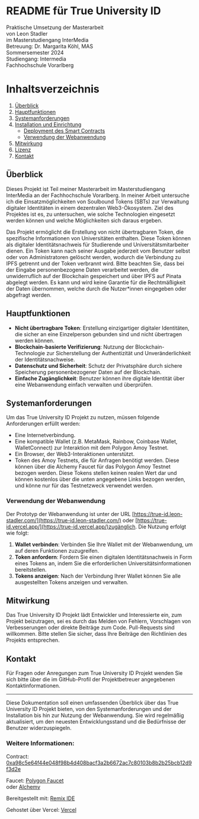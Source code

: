 # README für True University ID
Praktische Umsetzung der Masterarbeit  
von Leon Stadler  
im Masterstudiengang InterMedia  
Betreuung: Dr. Margarita Köhl, MAS  
Sommersemester 2024  
Studiengang: Intermedia  
Fachhochschule Vorarlberg

# Inhaltsverzeichnis

1. [Überblick](#überblick)
2. [Hauptfunktionen](#hauptfunktionen)
3. [Systemanforderungen](#systemanforderungen)
4. [Installation und Einrichtung](#installation-und-einrichtung)
   - [Deployment des Smart Contracts](#deployment-des-smart-contracts)
   - [Verwendung der Webanwendung](#verwendung-der-webanwendung)
5. [Mitwirkung](#mitwirkung)
6. [Lizenz](#lizenz)
7. [Kontakt](#kontakt)

## Überblick
Dieses Projekt ist Teil meiner Masterarbeit im Masterstudiengang InterMedia an der Fachhochschule Vorarlberg. In meiner Arbeit untersuche ich die Einsatzmöglichkeiten von Soulbound Tokens (SBTs) zur Verwaltung digitaler Identitäten in einem dezentralen Web3-Ökosystem.
Ziel des Projektes ist es, zu untersuchen, wie solche Technologien eingesetzt werden können und welche Möglichkeiten sich daraus ergeben.

Das Projekt ermöglicht die Erstellung von nicht übertragbaren Token, die spezifische Informationen von Universitäten enthalten. Diese Token können als digitaler Identitätsnachweis für Studierende und Universitätsmitarbeiter dienen. Ein Token kann nach seiner Ausgabe jederzeit vom Benutzer selbst oder von Administratoren gelöscht werden, wodurch die Verbindung zu IPFS getrennt und der Token verbrannt wird. Bitte beachten Sie, dass bei der Eingabe personenbezogene Daten verarbeitet werden, die unwiderruflich auf der Blockchain gespeichert und über IPFS auf Pinata abgelegt werden.
Es kann und wird keine Garantie für die Rechtmäßigkeit der Daten übernommen, welche durch die Nutzer*innen eingegeben oder abgefragt werden. 

## Hauptfunktionen
- **Nicht übertragbare Token**: Erstellung einzigartiger digitaler Identitäten, die sicher an eine Einzelperson gebunden sind und nicht übertragen werden können.
- **Blockchain-basierte Verifizierung**: Nutzung der Blockchain-Technologie zur Sicherstellung der Authentizität und Unveränderlichkeit der Identitätsnachweise.
- **Datenschutz und Sicherheit**: Schutz der Privatsphäre durch sichere Speicherung personenbezogener Daten auf der Blockchain.
- **Einfache Zugänglichkeit**: Benutzer können ihre digitale Identität über eine Webanwendung einfach verwalten und überprüfen.

## Systemanforderungen
Um das True University ID Projekt zu nutzen, müssen folgende Anforderungen erfüllt werden:
- Eine Internetverbindung.
- Eine kompatible Wallet (z.B. MetaMask, Rainbow, Coinbase Wallet, WalletConnect) zur Interaktion mit dem Polygon Amoy Testnet.
- Ein Browser, der Web3-Interaktionen unterstützt.
- Token des Amoy Testnets, die für Anfragen benötigt werden. Diese können über die Alchemy Faucet für das Polygon Amoy Testnet bezogen werden. Diese Tokens stellen keinen realen Wert dar und können kostenlos über die unten angegebene Links bezogen werden, und könne nur für das Testnetzweck verwendet werden.

### Verwendung der Webanwendung
Der Prototyp der Webanwendung ist unter der URL [https://true-id.leon-stadler.com/](https://true-id.leon-stadler.com/) oder [https://true-id.vercel.app/](https://true-id.vercel.app/)zugänglich. Die Nutzung erfolgt wie folgt:
1. **Wallet verbinden**: Verbinden Sie Ihre Wallet mit der Webanwendung, um auf deren Funktionen zuzugreifen.
2. **Token anfordern**: Fordern Sie einen digitalen Identitätsnachweis in Form eines Tokens an, indem Sie die erforderlichen Universitätsinformationen bereitstellen.
3. **Tokens anzeigen**: Nach der Verbindung Ihrer Wallet können Sie alle ausgestellten Tokens anzeigen und verwalten.

## Mitwirkung
Das True University ID Projekt lädt Entwickler und Interessierte ein, zum Projekt beizutragen, sei es durch das Melden von Fehlern, Vorschlagen von Verbesserungen oder direkte Beiträge zum Code. Pull-Requests sind willkommen. Bitte stellen Sie sicher, dass Ihre Beiträge den Richtlinien des Projekts entsprechen.

## Kontakt
Für Fragen oder Anregungen zum True University ID Projekt wenden Sie sich bitte über die im GitHub-Profil der Projektbetreuer angegebenen Kontaktinformationen.

---

Diese Dokumentation soll einen umfassenden Überblick über das True University ID Projekt bieten, von den Systemanforderungen und der Installation bis hin zur Nutzung der Webanwendung. Sie wird regelmäßig aktualisiert, um den neuesten Entwicklungsstand und die Bedürfnisse der Benutzer widerzuspiegeln.

### Weitere Informationen:

Contract: [0xa98c5e64f44e048f98b4d408bacf3a2b6672ac7c80103b8b2b25bcb12d9f3d2e](https://www.oklink.com/de/amoy/tx/0xa98c5e64f44e048f98b4d408bacf3a2b6672ac7c80103b8b2b25bcb12d9f3d2e)

Faucet: [Polygon Faucet](https://faucet.polygon.technology/)  
oder [Alchemy](https://www.alchemy.com/faucets/polygon-amoy)

Bereitgestellt mit: [Remix IDE](https://remix.ethereum.org/)

Gehostet über Vercel: [Vercel](https://vercel.com/)
